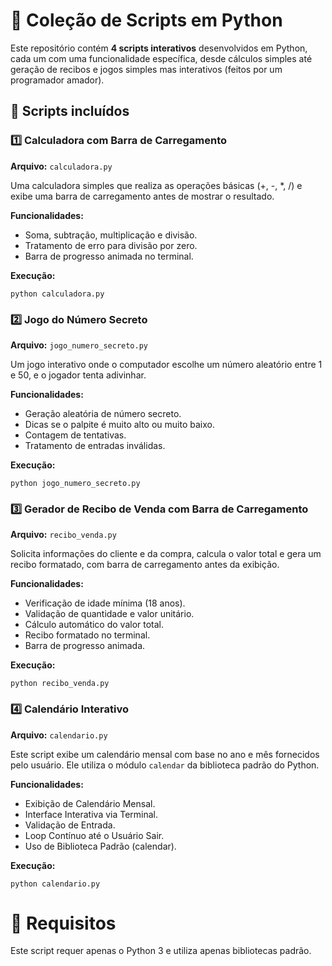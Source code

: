 # 🐍 Coleção de Scripts em Python

Este repositório contém **4 scripts interativos** desenvolvidos em Python, cada um com uma funcionalidade específica, desde cálculos simples até geração de recibos e jogos simples mas interativos (feitos por um programador amador).

## 📜 Scripts incluídos

### 1️⃣ Calculadora com Barra de Carregamento

**Arquivo:** `calculadora.py`

Uma calculadora simples que realiza as operações básicas (+, -, *, /) e exibe uma barra de carregamento antes de mostrar o resultado.

**Funcionalidades:**

- Soma, subtração, multiplicação e divisão.
- Tratamento de erro para divisão por zero.
- Barra de progresso animada no terminal.

**Execução:**

`python calculadora.py`

### 2️⃣ Jogo do Número Secreto

**Arquivo:** `jogo_numero_secreto.py` 

Um jogo interativo onde o computador escolhe um número aleatório entre 1 e 50, e o jogador tenta adivinhar.

**Funcionalidades:**

- Geração aleatória de número secreto.
- Dicas se o palpite é muito alto ou muito baixo.
- Contagem de tentativas.
- Tratamento de entradas inválidas.

**Execução:**

`python jogo_numero_secreto.py`

### 3️⃣ Gerador de Recibo de Venda com Barra de Carregamento

**Arquivo:** `recibo_venda.py` 

Solicita informações do cliente e da compra, calcula o valor total e gera um recibo formatado, com barra de carregamento antes da exibição.

**Funcionalidades:**

- Verificação de idade mínima (18 anos).
- Validação de quantidade e valor unitário.
- Cálculo automático do valor total.
- Recibo formatado no terminal.
- Barra de progresso animada.

**Execução:**

`python recibo_venda.py`

### 4️⃣ Calendário Interativo

**Arquivo:** `calendario.py` 

Este script exibe um calendário mensal com base no ano e mês fornecidos pelo usuário. Ele utiliza o módulo `calendar` da biblioteca padrão do Python.

**Funcionalidades:**

- Exibição de Calendário Mensal.
- Interface Interativa via Terminal.
- Validação de Entrada.
- Loop Contínuo até o Usuário Sair.
- Uso de Biblioteca Padrão (calendar).

**Execução:**

`python calendario.py`


# 📝 Requisitos

Este script requer apenas o Python 3 e utiliza apenas bibliotecas padrão.
